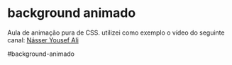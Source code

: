 
<h1>background animado</h1>
<p>Aula de animação pura de CSS. utilizei como exemplo o vídeo do seguinte canal: <a href="https://www.youtube.com/watch?v=KUQ70Fs30RY&list=PLkCTH3YkN7N5v9bxq_6ER27p9yezsLSx2&index=15&ab_channel=NAMDesign" target="_blank">Násser Yousef Ali</a></p>

#background-animado

